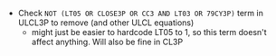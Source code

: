 - Check `NOT (LT05 OR CLOSE3P OR CC3 AND LT03 OR 79CY3P)` term in ULCL3P to remove (and other ULCL equations)
	- might just be easier to hardcode LT05 to 1, so this term doesn't affect anything. Will also be fine in CL3P